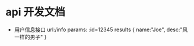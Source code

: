 # api 开发文档

- 用户信息接口
  url:/info
  params: :id=12345
  results
  {
      name:"Joe",
      desc:"风一样的男子"
  }